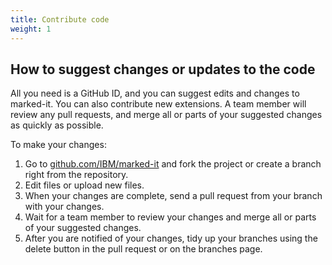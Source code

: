 ```yaml
---
title: Contribute code
weight: 1
---
```


## How to suggest changes or updates to the code

All you need is a GitHub ID, and you can suggest edits and changes to marked-it. You can also contribute new extensions. A team member will review any pull requests, and merge all or parts of your suggested changes as quickly as possible.

To make your changes:

1. Go to [github.com/IBM/marked-it](https://github.com/IBM/marked-it) and fork the project or create a branch right from the repository.
2. Edit files or upload new files.
3. When your changes are complete, send a pull request from your branch with your changes.
4. Wait for a team member to review your changes and merge all or parts of your suggested changes.
5. After you are notified of your changes, tidy up your branches using the delete button in the pull request or on the branches page.
